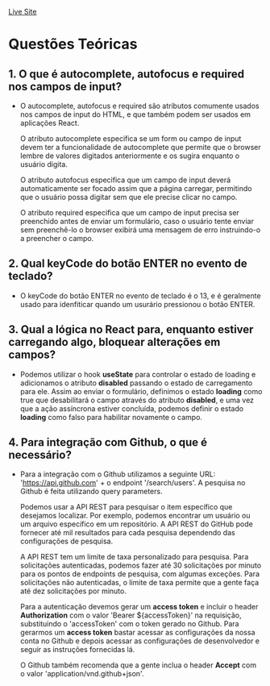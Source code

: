 [Live Site](https://brunooborges.github.io/github-search)

# Questões Teóricas

## 1. O que é autocomplete, autofocus e required nos campos de input?

- O autocomplete, autofocus e required são atributos comumente usados nos campos de input do HTML,
  e que também podem ser usados em aplicações React.

  O atributo autocomplete especifica se um form ou campo de input devem ter a funcionalidade de autocomplete que
  permite que o browser lembre de valores digitados anteriormente e os sugira enquanto o usuário digita.

  O atributo autofocus especifica que um campo de input deverá automaticamente ser focado assim que a página carregar,
  permitindo que o usuário possa digitar sem que ele precise clicar no campo.

  O atributo required especifica que um campo de input precisa ser preenchido antes de enviar um formulário, caso o
  usuário tente enviar sem preenchê-lo o browser exibirá uma mensagem de erro instruindo-o a preencher o campo.

## 2. Qual keyCode do botão ENTER no evento de teclado?

- O keyCode do botão ENTER no evento de teclado é o 13, e é geralmente usado para idenfiticar quando um usurário
  pressionou o botão ENTER.

## 3. Qual a lógica no React para, enquanto estiver carregando algo, bloquear alterações em campos?

- Podemos utilizar o hook **useState** para controlar o estado de loading e adicionamos o atributo **disabled**
  passando o estado de carregamento para ele. Assim ao enviar o formulário, definimos o estado **loading** como
  true que desabilitará o campo através do atributo **disabled**, e uma vez que a ação assíncrona estiver concluída,
  podemos definir o estado **loading** como falso para habilitar novamente o campo.

## 4. Para integração com Github, o que é necessário?

- Para a integração com o Github utilizamos a seguinte URL: 'https://api.github.com' + o endpoint '/search/users'.
  A pesquisa no Github é feita utilizando query parameters.

  Podemos usar a API REST para pesquisar o item específico que desejamos localizar. Por exemplo, podemos encontrar
  um usuário ou um arquivo específico em um repositório. A API REST do GitHub pode fornecer até mil resultados para
  cada pesquisa dependendo das configurações de pesquisa.

  A API REST tem um limite de taxa personalizado para pesquisa. Para solicitações autenticadas, podemos fazer até
  30 solicitações por minuto para os pontos de endpoints de pesquisa, com algumas exceções. Para solicitações
  não autenticadas, o limite de taxa permite que a gente faça até dez solicitações por minuto.

  Para a autenticação devemos gerar um **access token** e incluir o header **Authorization** com o valor
  'Bearer ${accessToken}' na requisição, substituindo o 'accessToken' com o token gerado no Github. Para gerarmos
  um **access token** bastar acessar as configurações da nossa conta no Github e depois acessar as configurações de
  desenvolvedor e seguir as instruções fornecidas lá.

  O Github também recomenda que a gente inclua o header **Accept** com o valor 'application/vnd.github+json'.
